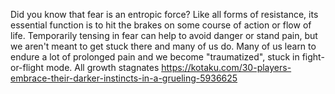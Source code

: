 Did you know that fear is an entropic force? Like all forms of resistance, its essential function is to hit the brakes on some course of action or flow of life. Temporarily tensing in fear can help to avoid danger or stand pain, but we aren't meant to get stuck there and many of us do. Many of us learn to endure a lot of prolonged pain and we become "traumatized", stuck in fight-or-flight mode. All growth stagnates
https://kotaku.com/30-players-embrace-their-darker-instincts-in-a-grueling-5936625
